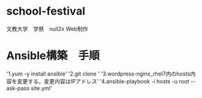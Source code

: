 # school-festival
文教大学　学祭　null2x Web制作

# Ansible構築　手順
'1.yum -y install ansible'
'2.git clone '
'3.wordpress-nginx_rhel7内のhosts内容を変更する。変更内容はIPアドレス'
'4.ansible-playbook -i hosts -u root --ask-pass site.yml'
